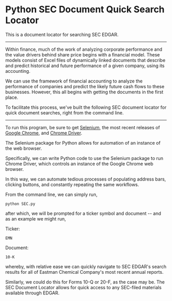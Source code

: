 # Python SEC Document Quick Search Locator
This is a document locator for searching SEC EDGAR.

-----------------------------------------------------------------------------------------------------------------
Within finance, much of the work of analyzing corporate performance and the value drivers behind share price
begins with a financial model. These models consist of Excel files of dynamically linked documents that
describe and predict historical and future performance of a given company, using its accounting.

We can use the framework of financial accounting to analyze the performance of companies and predict the likely
future cash flows to these businesses. However, this all begins with getting the documents in the first place.

To facilitate this process, we've built the following SEC document locator for quick document searches,
right from the command line.

-----------------------------------------------------------------------------------------------------------------


To run this program, be sure to get [Selenium](https://www.seleniumhq.org/), the most recent releases of [Google Chrome](https://www.google.com/chrome/?brand=CHBF&utm_source=bing&utm_medium=cpc&utm_campaign=1005992%20%7C%20Chrome%20Win10%20%7C%20DR%20%7C%20ESS01%20%7C%20NA%20%7C%20US%20%7C%20en%20%7C%20Desk%20%7C%20BING%20SEM%20%7C%20BKWS%20~%20Top%20KWDS%20-%20Exact&utm_term=google%20chrome&utm_content=Google%20Chrome%20-%20Exact&ds_kid=43700010220923516&gclid=CNupzfPj--ACFduGxQIdWPcHaA&gclsrc=ds),
and [Chrome Driver](https://chromedriver.storage.googleapis.com/index.html?path=2.46/).

The Selenium package for Python allows for automation of an instance of the web browser.

Specifically, we can write Python code to use the Selenium package to run Chrome Driver, which controls
an instance of the Google Chrome web browser.

In this way, we can automate tedious processes of populating address bars, clicking buttons, and constantly
repeating the same workflows.

From the command line, we can simply run,

```
python SEC.py
```
after which, we will be prompted for a ticker symbol and document -- and as an example we might run,

Ticker:
```
EMN
```

Document:
```
10-K
```

whereby, with relative ease we can quickly navigate to SEC EDGAR's search results for all of Eastman Chemical Company's
most recent annual reports.

Similarly, we could do this for Forms 10-Q or 20-F, as the case may be. The SEC Document Locator allows for quick
access to any SEC-filed materials available through EDGAR.
